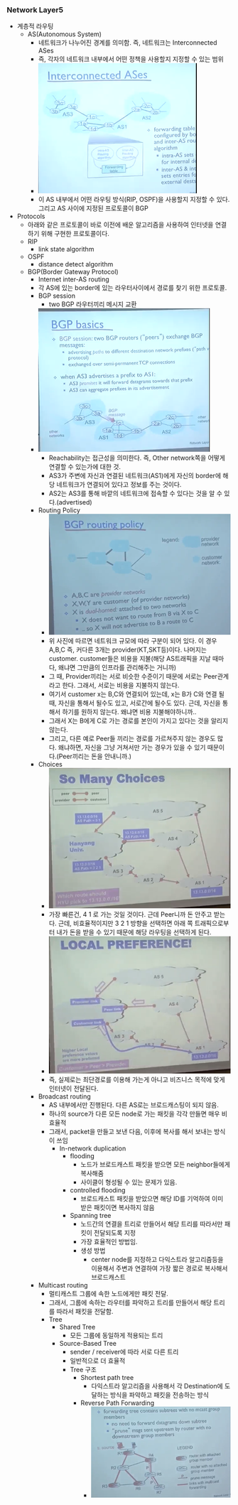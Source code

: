 ### Network Layer5
- 계층적 라우팅
  - AS(Autonomous System)
    - 네트워크가 나누어진 경계를 의미함. 즉, 네트워크는 Interconnected ASes
    - 즉, 각자의 네트워크 내부에서 어떤 정책을 사용할지 지정할 수 있는 범위
    - ![Alt text](/img/13-0.png)
    - 이 AS 내부에서 어떤 라우팅 방식(RIP, OSPF)을 사용할지 지정할 수 있다. 그리고 AS 사이에 지정된 프로토콜이 BGP
- Protocols
  - 아래와 같은 프로토콜이 바로 이전에 배운 알고리즘을 사용하여 인터넷을 연결하기 위해 구현한 프로토콜이다.
  - RIP
    - link state algorithm
  - OSPF
    - distance detect algorithm
  - BGP(Border Gateway Protocol)
    - Internet inter-AS routing
    - 각 AS에 있는 border에 있는 라우터사이에서 경로를 찾기 위한 프로토콜.
    - BGP session
      - two BGP 라우터끼리 메시지 교환
    - ![Alt text](/img/13-1.png)
      - Reachability는 접근성을 의미한다. 즉, Other network쪽을 어떻게 연결할 수 있는가에 대한 것.
      - AS3가 주변에 자신과 연결된 네트워크(AS1)에게 자신의 border에 해당 네트워크가 연결되어 있다고 정보를 주는 것이다.
      - AS2는 AS3를 통해 바깥의 네트워크에 접속할 수 있다는 것을 알 수 있다.(advertised)
    - Routing Policy
      - ![Alt text](/img/13-2.png)
      - 위 사진에 따르면 네트워크 규모에 따라 구분이 되어 있다. 이 경우 A,B,C 즉, 커다른 3개는 provider(KT,SKT등)이다. 나머지는 customer. customer들은 비용을 지불(해당 AS트래픽을 지날 때마다, 왜냐면 그만큼의 인프라를 관리해주는 거니까)
      - 그 때, Provider끼리는 서로 비슷한 수준이기 때문에 서로는 Peer관계라고 한다. 그래서, 서로는 비용을 지불하지 않는다.
      - 여기서 customer x는 B,C와 연결되어 있는데, x는 B가 C와 연결 될 때, 자신을 통해서 될수도 있고,  서로간에 될수도 있다. 근데, 자신을 통해서 하기를 원하지 않는다. 왜냐면 비용 지불해야하니까..
      - 그래서 X는 B에게 C로 가는 경로를 본인이 가지고 있다는 것을 알리지 않는다.
      - 그리고, 다른 예로 Peer들 끼리는 경로를 가르쳐주지 않는 경우도 많다. 왜냐하면, 자신을 그냥 거쳐서만 가는 경우가 있을 수 있기 때문이다.(Peer끼리는 돈을 안내니까.)
    - Choices
      - ![Alt text](/img/13-3.png)
      - 가장 빠른건, 4 1 로 가는 것일 것이다. 근데 Peer니까 돈 안주고 받는다. 근데, 비효율적이지만 3 2 1 방향을 선택하면 아래 쪽 트래픽으로부터 내가 돈을 받을 수 있기 때문에 해당 라우팅을 선택하게 된다.
      - ![Alt text](/img/13-4.png)
      - 즉, 실제로는 최단경로를 이용해 가는게 아니고 비즈니스 목적에 맞게 인터넷이 전달된다.
    - Broadcast routing
      - AS 내부에서만 진행된다. 다른 AS로는 브로드캐스팅이 되지 않음.
      - 하나의 source가 다른 모든 node로 가는 패킷을 각각 만들면 매우 비효율적
      - 그래서, packet을 만들고 보낸 다음, 이후에 복사를 해서 보내는 방식이 쓰임
        - In-network duplication
          - flooding
            - 노드가 브로드캐스트 패킷을 받으면 모든 neighbor들에게 복사해줌
            - 사이클이 형성될 수 있는 문제가 있음.
          - controlled flooding
            - 브로드캐스트 패킷을 받았으면 해당 ID를 기억하여 이미 받은 패킷이면 복사하지 않음
          - Spanning tree
            - 노드간의 연결을 트리로 만들어서 해당 트리를 따라서만 패킷이 전달되도록 지정
            - 가장 효율적인 방법임.
            - 생성 방법
              - center node를 지정하고 다익스트라 알고리즘등을 이용해서 주변과 연결하여 가장 짧은 경로로 복사해서 브로드캐스트
    - Multicast routing
      - 멀티캐스트 그룹에 속한 노드에게만 패킷 전달.
      - 그래서, 그룹에 속하는 라우터를 파악하고 트리를 만들어서 해당 트리를 따라서 패킷을 전달함.
      - Tree
        - Shared Tree
          - 모든 그룹에 동일하게 적용되는 트리
        - Source-Based Tree
          - sender / receiver에 따라 서로 다른 트리
          - 일반적으로 더 효율적
          - Tree 구조
            - Shortest path tree
              - 다익스트라 알고리즘을 사용해서 각 Destination에 도달하는 방식을 파악하고 패킷을 전송하는 방식
            - Reverse Path Forwarding
              - ![Alt text](/img/13-5.png)
